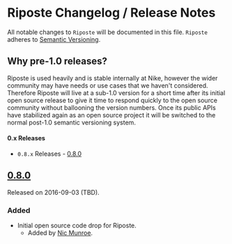 # Riposte Changelog / Release Notes

All notable changes to `Riposte` will be documented in this file. `Riposte` adheres to [Semantic Versioning](http://semver.org/).

## Why pre-1.0 releases?

Riposte is used heavily and is stable internally at Nike, however the wider community may have needs or use cases that we haven't considered. Therefore Riposte will live at a sub-1.0 version for a short time after its initial open source release to give it time to respond quickly to the open source community without ballooning the version numbers. Once its public APIs have stabilized again as an open source project it will be switched to the normal post-1.0 semantic versioning system.

#### 0.x Releases

- `0.8.x` Releases - [0.8.0](#080)

## [0.8.0](https://github.com/Nike-Inc/riposte/releases/tag/riposte-v0.8.0)

Released on 2016-09-03 (TBD).

### Added

- Initial open source code drop for Riposte.
	- Added by [Nic Munroe][contrib_nicmunroe].
	

[contrib_nicmunroe]: https://github.com/nicmunroe
